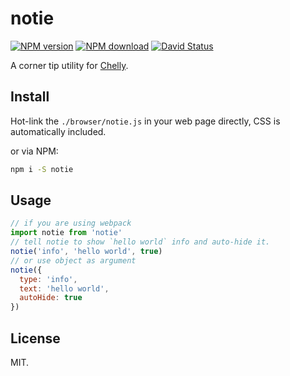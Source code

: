 # notie

[![NPM version](https://img.shields.io/npm/v/notie.svg?style=flat-square)](https://www.npmjs.com/package/notie)
[![NPM download](https://img.shields.io/npm/dm/notie.svg?style=flat-square)](https://www.npmjs.com/package/notie)
[![David Status](https://img.shields.io/david/egoist/notie.svg?style=flat-square)](https://david-dm.org/egoist/notie)

A corner tip utility for [Chelly](https://github.com/egoist/chelly).

## Install

Hot-link the `./browser/notie.js` in your web page directly, CSS is automatically included.

or via NPM:

```bash
npm i -S notie
```

## Usage

```javascript
// if you are using webpack
import notie from 'notie'
// tell notie to show `hello world` info and auto-hide it.
notie('info', 'hello world', true)
// or use object as argument
notie({
  type: 'info',
  text: 'hello world',
  autoHide: true
})
```

## License

MIT.
